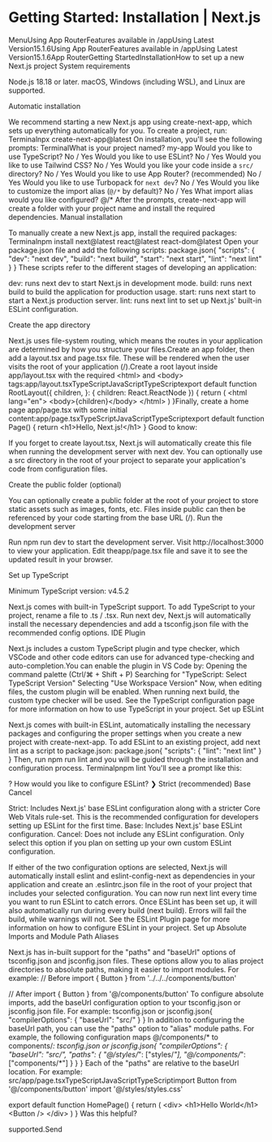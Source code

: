 # Getting Started: Installation | Next.js

<p>MenuUsing App RouterFeatures available in /appUsing Latest Version15.1.6Using App RouterFeatures available in /appUsing Latest Version15.1.6App RouterGetting StartedInstallationHow to set up a new Next.js project
System requirements</p>
<p>Node.js 18.18 or later.
macOS, Windows (including WSL), and Linux are supported.</p>
<p>Automatic installation</p>
<p>We recommend starting a new Next.js app using create-next-app, which sets up everything automatically for you. To create a project, run:
Terminalnpx create-next-app@latest
On installation, you'll see the following prompts:
TerminalWhat is your project named? my-app
Would you like to use TypeScript? No / Yes
Would you like to use ESLint? No / Yes
Would you like to use Tailwind CSS? No / Yes
Would you like your code inside a <code>src/</code> directory? No / Yes
Would you like to use App Router? (recommended) No / Yes
Would you like to use Turbopack for <code>next dev</code>?  No / Yes
Would you like to customize the import alias (<code>@/*</code> by default)? No / Yes
What import alias would you like configured? @/*
After the prompts, create-next-app will create a folder with your project name and install the required dependencies.
Manual installation</p>
<p>To manually create a new Next.js app, install the required packages:
Terminalnpm install next@latest react@latest react-dom@latest
Open your package.json file and add the following scripts:
package.json{
&quot;scripts&quot;: {
&quot;dev&quot;: &quot;next dev&quot;,
&quot;build&quot;: &quot;next build&quot;,
&quot;start&quot;: &quot;next start&quot;,
&quot;lint&quot;: &quot;next lint&quot;
}
}
These scripts refer to the different stages of developing an application:</p>
<p>dev: runs next dev to start Next.js in development mode.
build: runs next build to build the application for production usage.
start: runs next start to start a Next.js production server.
lint: runs next lint to set up Next.js' built-in ESLint configuration.</p>
<p>Create the app directory</p>
<p>Next.js uses file-system routing, which means the routes in your application are determined by how you structure your files.Create an app folder, then add a layout.tsx and page.tsx file. These will be rendered when the user visits the root of your application (/).Create a root layout inside app/layout.tsx with the required &lt;html&gt; and &lt;body&gt; tags:app/layout.tsxTypeScriptJavaScriptTypeScriptexport default function RootLayout({
children,
}: {
children: React.ReactNode
}) {
return (
&lt;html lang=&quot;en&quot;&gt;
&lt;body&gt;{children}&lt;/body&gt;
&lt;/html&gt;
)
}Finally, create a home page app/page.tsx with some initial content:app/page.tsxTypeScriptJavaScriptTypeScriptexport default function Page() {
return &lt;h1&gt;Hello, Next.js!&lt;/h1&gt;
}
Good to know:</p>
<p>If you forget to create layout.tsx, Next.js will automatically create this file when running the development server with next dev.
You can optionally use a src directory in the root of your project to separate your application's code from configuration files.</p>
<p>Create the public folder (optional)</p>
<p>You can optionally create a public folder at the root of your project to store static assets such as images, fonts, etc. Files inside public can then be referenced by your code starting from the base URL (/).
Run the development server</p>
<p>Run npm run dev to start the development server.
Visit http://localhost:3000 to view your application.
Edit theapp/page.tsx  file and save it to see the updated result in your browser.</p>
<p>Set up TypeScript</p>
<p>Minimum TypeScript version: v4.5.2</p>
<p>Next.js comes with built-in TypeScript support. To add TypeScript to your project, rename a file to .ts / .tsx. Run next dev, Next.js will automatically install the necessary dependencies and add a tsconfig.json file with the recommended config options.
IDE Plugin</p>
<p>Next.js includes a custom TypeScript plugin and type checker, which VSCode and other code editors can use for advanced type-checking and auto-completion.You can enable the plugin in VS Code by:
Opening the command palette (Ctrl/⌘ + Shift + P)
Searching for &quot;TypeScript: Select TypeScript Version&quot;
Selecting &quot;Use Workspace Version&quot;
Now, when editing files, the custom plugin will be enabled. When running next build, the custom type checker will be used.
See the TypeScript configuration page for more information on how to use TypeScript in your project.
Set up ESLint</p>
<p>Next.js comes with built-in ESLint, automatically installing the necessary packages and configuring the proper settings when you create a new project with create-next-app.
To add ESLint to an existing project, add next lint as a script to package.json:
package.json{
&quot;scripts&quot;: {
&quot;lint&quot;: &quot;next lint&quot;
}
}
Then, run npm run lint and you will be guided through the installation and configuration process.
Terminalpnpm lint
You'll see a prompt like this:</p>
<p>? How would you like to configure ESLint?
❯ Strict (recommended)
Base
Cancel</p>
<p>Strict: Includes Next.js' base ESLint configuration along with a stricter Core Web Vitals rule-set. This is the recommended configuration for developers setting up ESLint for the first time.
Base: Includes Next.js' base ESLint configuration.
Cancel: Does not include any ESLint configuration. Only select this option if you plan on setting up your own custom ESLint configuration.</p>
<p>If either of the two configuration options are selected, Next.js will automatically install eslint and eslint-config-next as dependencies in your application and create an .eslintrc.json file in the root of your project that includes your selected configuration.
You can now run next lint every time you want to run ESLint to catch errors. Once ESLint has been set up, it will also automatically run during every build (next build). Errors will fail the build, while warnings will not.
See the ESLint Plugin page for more information on how to configure ESLint in your project.
Set up Absolute Imports and Module Path Aliases</p>
<p>Next.js has in-built support for the &quot;paths&quot; and &quot;baseUrl&quot; options of tsconfig.json and jsconfig.json files. These options allow you to alias project directories to absolute paths, making it easier to import modules. For example:
// Before
import { Button } from '../../../components/button'</p>
<p>// After
import { Button } from '@/components/button'
To configure absolute imports, add the baseUrl configuration option to your tsconfig.json or jsconfig.json file. For example:
tsconfig.json or jsconfig.json{
&quot;compilerOptions&quot;: {
&quot;baseUrl&quot;: &quot;src/&quot;
}
}
In addition to configuring the baseUrl path, you can use the &quot;paths&quot; option to &quot;alias&quot; module paths.
For example, the following configuration maps @/components/* to components/<em>:
tsconfig.json or jsconfig.json{
&quot;compilerOptions&quot;: {
&quot;baseUrl&quot;: &quot;src/&quot;,
&quot;paths&quot;: {
&quot;@/styles/</em>&quot;: [&quot;styles/<em>&quot;],
&quot;@/components/</em>&quot;: [&quot;components/*&quot;]
}
}
}
Each of the &quot;paths&quot; are relative to the baseUrl location. For example:
src/app/page.tsxTypeScriptJavaScriptTypeScriptimport Button from '@/components/button'
import '@/styles/styles.css'</p>
<p>export default function HomePage() {
return (
&lt;div&gt;
&lt;h1&gt;Hello World&lt;/h1&gt;
&lt;Button /&gt;
&lt;/div&gt;
)
}
Was this helpful?</p>
<p>supported.Send</p>
